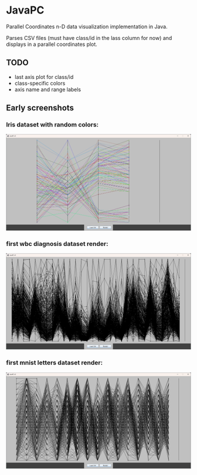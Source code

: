 # JavaPC

Parallel Coordinates n-D data visualization implementation in Java.  

Parses CSV files (must have class/id in the lass column for now) and displays in a parallel coordinates plot.  

## TODO

- last axis plot for class/id  
- class-specific colors  
- axis name and range labels  

## Early screenshots

### Iris dataset with random colors:  
![Iris dataset with random colors](screenshots/iris_with_random_colors.png)
### first wbc diagnosis dataset render:  
![first wbc diag render](screenshots/first_wbc_diag_render.png)
### first mnist letters dataset render:  
![first mnist letters render](screenshots/first_mnist_letters_render.png)
